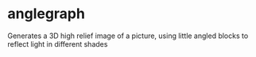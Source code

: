 # anglegraph
Generates a 3D high relief image of a picture, using little angled blocks to reflect light in different shades
